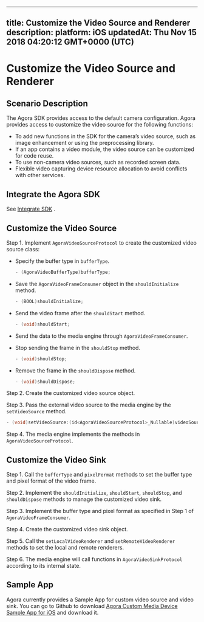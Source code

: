 
---
title: Customize the Video Source and Renderer
description: 
platform: iOS
updatedAt: Thu Nov 15 2018 04:20:12 GMT+0000 (UTC)
---
# Customize the Video Source and Renderer
## Scenario Description

The Agora SDK provides access to the default camera configuration. Agora provides access to customize the video source for the following functions:

- To add new functions in the SDK for the camera’s video source, such as image enhancement or using the preprocessing library.
- If an app contains a video module, the video source can be customized for code reuse.
- To use non-camera video sources, such as recorded screen data.
- Flexible video capturing device resource allocation to avoid conflicts with other services.

## Integrate the Agora SDK

See [Integrate SDK](../../en/Interactive%20Broadcast/ios_video.md) .

## Customize the Video Source

Step 1. Implement `AgoraVideoSourceProtocol` to create the customized video source class:

- Specify the buffer type in `bufferType`.

  ```c++
  - (AgoraVideoBufferType)bufferType;
  ```

- Save the `AgoraVideoFrameConsumer` object in the `shouldInitialize` method.

  ```c++
  - (BOOL)shouldInitialize;
  ```

- Send the video frame after the `shouldStart` method.

  ```c++
  - (void)shouldStart;
  ```

- Send the data to the media engine through `AgoraVideoFrameConsumer`.

- Stop sending the frame in the `shouldStop` method.

  ```c++
  - (void)shouldStop;
  ```

- Remove the frame in the `shouldDispose` method.

  ```c++
  - (void)shouldDispose;
  ```

Step 2. Create the customized video source object.

Step 3. Pass the external video source to the media engine by the `setVideoSource` method.

```c++
- (void)setVideoSource:(id<AgoraVideoSourceProtocol>_Nullable)videoSource;
```

Step 4. The media engine implements the methods in `AgoraVideoSourceProtocol`.

## Customize the Video Sink

Step 1. Call the `bufferType` and `pixelFormat` methods to set the buffer type and pixel format of the video frame.

Step 2. Implement the `shouldInitialize`, `shouldStart`, `shouldStop`, and `shouldDispose` methods to manage the customized video sink.

Step 3. Implement the buffer type and pixel format as specified in Step 1 of `AgoraVideoFrameConsumer`.

Step 4. Create the customized video sink object.

Step 5. Call the `setLocalVideoRenderer` and `setRemoteVideoRenderer` methods to set the local and remote renderers.

Step 6. The media engine will call functions in `AgoraVideoSinkProtocol` according to its internal state.

## Sample App

Agora currently provides a Sample App for custom video source and video sink. You can go to Github to download [Agora Custom Media Device Sample App for iOS](https://github.com/AgoraIO/Advanced-Video/tree/master/Custom-Media-Device/Agora-Custom-Media-Device-iOS) and download it.
